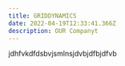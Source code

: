 ```yaml
---
title: GRIDDYNAMICS
date: 2022-04-19T12:33:41.366Z
description: OUR Companyt
---
```

jdhfvkdfdsbvjsmlnsjdvbjdfbjdfvb